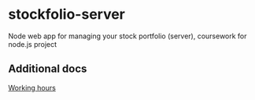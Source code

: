 # stockfolio-server
Node web app for managing your stock portfolio (server), coursework for node.js project

## Additional docs
[Working hours](https://docs.google.com/spreadsheets/d/1iS3zzA9LTFgh2s2CuXOBlqsfMP5bsVArIPT1dS3bYpY/edit?usp=sharing)